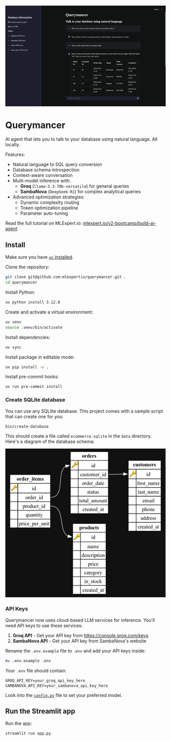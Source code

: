 ![Querymancer interface](.github/banner.png)

# Querymancer

AI agent that lets you to talk to your database using natural language. All locally.

Features:

- Natural language to SQL query conversion
- Database schema introspection
- Context-aware conversation
- Multi-model inference with:
  - **Groq** (`llama-3.3-70b-versatile`) for general queries
  - **SambaNova** (`DeepSeek-R1`) for complex analytical queries
- Advanced optimization strategies:
  - Dynamic complexity routing
  - Token optimization pipeline
  - Parameter auto-tuning

Read the full tutorial on MLExpert.io: [mlexpert.io/v2-bootcamp/build-ai-agent](https://mlexpert.io/v2-bootcamp/build-ai-agent)

## Install

Make sure you have [`uv` installed](https://docs.astral.sh/uv/getting-started/installation/).

Clone the repository:

```bash
git clone git@github.com:mlexpertio/querymancer.git .
cd querymancer
```

Install Python:

```bash
uv python install 3.12.8
```

Create and activate a virtual environment:

```bash
uv venv
source .venv/bin/activate
```

Install dependencies:

```bash
uv sync
```

Install package in editable mode:

```bash
uv pip install -e .
```

Install pre-commit hooks:

```bash
uv run pre-commit install
```

### Create SQLite database

You can use any SQLlite database. This project comes with a sample script that can create one for you:

```sh
bin/create-database
```

This should create a file called `ecommerce.sqlite` in the `data` directory. Here's a diagram of the database schema:

![SQLite database schema](.github/db-schema.png)

### API Keys

Querymancer now uses cloud-based LLM services for inference. You'll need API keys to use these services:

1. **Groq API** - Get your API key from https://console.groq.com/keys
2. **SambaNova API** - Get your API key from SambaNova's website

Rename the `.env.example` file to `.env` and add your API keys inside:

```bash
mv .env.example .env
```

Your `.env` file should contain:
```
GROQ_API_KEY=your_groq_api_key_here
SAMBANOVA_API_KEY=your_sambanova_api_key_here
```

Look into the [`config.py`](querymancer/config.py) file to set your preferred model.

## Run the Streamlit app

Run the app:

```bash
streamlit run app.py
